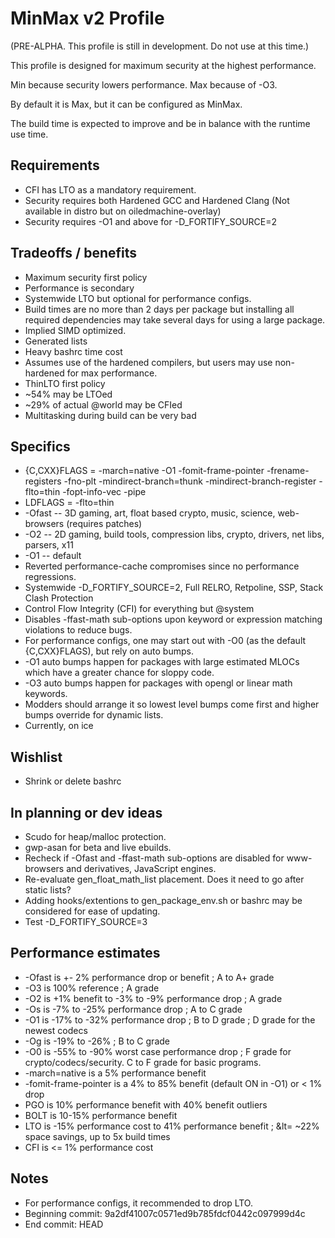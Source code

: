 # MinMax v2 Profile

(PRE-ALPHA.  This profile is still in development.  Do not use at this time.)

This profile is designed for maximum security at the highest performance.

Min because security lowers performance.  Max because of -O3.

By default it is Max, but it can be configured as MinMax.

The build time is expected to improve and be in balance with the runtime use time.

## Requirements

* CFI has LTO as a mandatory requirement.
* Security requires both Hardened GCC and Hardened Clang (Not available in distro but on oiledmachine-overlay)
* Security requires -O1 and above for -D_FORTIFY_SOURCE=2

## Tradeoffs / benefits

* Maximum security first policy
* Performance is secondary
* Systemwide LTO but optional for performance configs.
* Build times are no more than 2 days per package but installing all required
dependencies may take several days for using a large package.
* Implied SIMD optimized.
* Generated lists
* Heavy bashrc time cost
* Assumes use of the hardened compilers, but users may use non-hardened for max
performance.
* ThinLTO first policy
* ~54% may be LTOed
* ~29% of actual @world may be CFIed
* Multitasking during build can be very bad

## Specifics

* {C,CXX}FLAGS = -march=native -O1 -fomit-frame-pointer -frename-registers -fno-plt -mindirect-branch=thunk -mindirect-branch-register -flto=thin -fopt-info-vec -pipe
* LDFLAGS = -flto=thin
* -Ofast -- 3D gaming, art, float based crypto, music, science, web-browsers (requires patches)
* -O2 -- 2D gaming, build tools, compression libs, crypto, drivers, net libs, parsers, x11
* -O1 -- default
* Reverted performance-cache compromises since no performance regressions.
* Systemwide -D_FORTIFY_SOURCE=2, Full RELRO, Retpoline, SSP, Stack Clash Protection
* Control Flow Integrity (CFI) for everything but @system
* Disables -ffast-math sub-options upon keyword or expression matching violations
to reduce bugs.
* For performance configs, one may start out with -O0 (as the default {C,CXX}FLAGS), but rely on auto bumps.
* -O1 auto bumps happen for packages with large estimated MLOCs which have a greater chance for sloppy code.
* -O3 auto bumps happen for packages with opengl or linear math keywords.
* Modders should arrange it so lowest level bumps come first and higher bumps override for dynamic lists.
* Currently, on ice

## Wishlist

* Shrink or delete bashrc

## In planning or dev ideas

* Scudo for heap/malloc protection.
* gwp-asan for beta and live ebuilds.
* Recheck if -Ofast and -ffast-math sub-options are disabled for www-browsers and derivatives, JavaScript engines.
* Re-evaluate gen_float_math_list placement.  Does it need to go after static lists?
* Adding hooks/extentions to gen_package_env.sh or bashrc may be considered for ease of updating.
* Test -D_FORTIFY_SOURCE=3

## Performance estimates

* -Ofast is +- 2% performance drop or benefit ; A to A+ grade
* -O3 is 100% reference ; A grade
* -O2 is +1% benefit to -3% to -9% performance drop ; A grade
* -Os is -7% to -25% performance drop ; A to C grade
* -O1 is -17% to -32% performance drop ; B to D grade ; D grade for the newest codecs
* -Og is -19% to -26% ; B to C grade
* -O0 is -55% to -90% worst case performance drop ; F grade for crypto/codecs/security.  C to F grade for basic programs.
* -march=native is a 5% performance benefit
* -fomit-frame-pointer is a 4% to 85% benefit (default ON in -O1) or &lt; 1% drop
* PGO is 10% performance benefit with 40% benefit outliers
* BOLT is 10-15% performance benefit
* LTO is -15% performance cost to 41% performance benefit ; &lt= ~22% space savings, up to 5x build times
* CFI is &lt;= 1% performance cost

## Notes

* For performance configs, it recommended to drop LTO.
* Beginning commit:  9a2df41007c0571ed9b785fdcf0442c097999d4c
* End commit:  HEAD

